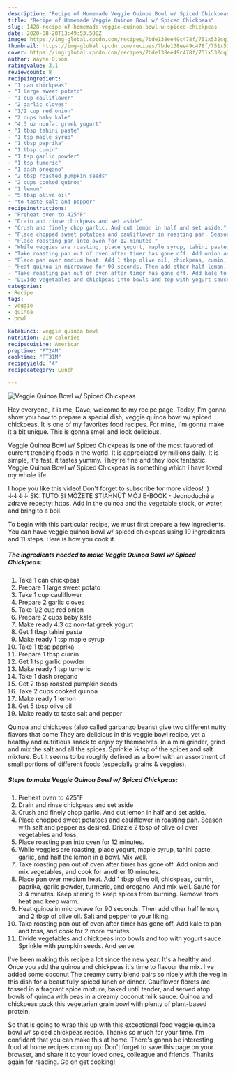 ```yaml
---
description: "Recipe of Homemade Veggie Quinoa Bowl w/ Spiced Chickpeas"
title: "Recipe of Homemade Veggie Quinoa Bowl w/ Spiced Chickpeas"
slug: 1428-recipe-of-homemade-veggie-quinoa-bowl-w-spiced-chickpeas
date: 2020-08-20T13:49:53.500Z
image: https://img-global.cpcdn.com/recipes/7bde138ee49c478f/751x532cq70/veggie-quinoa-bowl-w-spiced-chickpeas-recipe-main-photo.jpg
thumbnail: https://img-global.cpcdn.com/recipes/7bde138ee49c478f/751x532cq70/veggie-quinoa-bowl-w-spiced-chickpeas-recipe-main-photo.jpg
cover: https://img-global.cpcdn.com/recipes/7bde138ee49c478f/751x532cq70/veggie-quinoa-bowl-w-spiced-chickpeas-recipe-main-photo.jpg
author: Wayne Olson
ratingvalue: 3.1
reviewcount: 8
recipeingredient:
- "1 can chickpeas"
- "1 large sweet potato"
- "1 cup cauliflower"
- "2 garlic cloves"
- "1/2 cup red onion"
- "2 cups baby kale"
- "4.3 oz nonfat greek yogurt"
- "1 tbsp tahini paste"
- "1 tsp maple syrup"
- "1 tbsp paprika"
- "1 tbsp cumin"
- "1 tsp garlic powder"
- "1 tsp tumeric"
- "1 dash oregano"
- "2 tbsp roasted pumpkin seeds"
- "2 cups cooked quinoa"
- "1 lemon"
- "5 tbsp olive oil"
- "to taste salt and pepper"
recipeinstructions:
- "Preheat oven to 425°F"
- "Drain and rinse chickpeas and set aside"
- "Crush and finely chop garlic. And cut lemon in half and set aside."
- "Place chopped sweet potatoes and cauliflower in roasting pan. Season with salt and pepper as desired. Drizzle 2 tbsp of olive oil over vegetables and toss."
- "Place roasting pan into oven for 12 minutes."
- "While veggies are roasting, place yogurt, maple syrup, tahini paste, garlic, and half the lemon in a bowl. Mix well."
- "Take roasting pan out of oven after timer has gone off. Add onion and mix vegetables, and cook for another 10 minutes."
- "Place pan over medium heat. Add 1 tbsp olive oil, chickpeas, cumin, paprika, garlic powder, turmeric, and oregano. And mix well. Sauté for 3-4 minutes. Keep stirring to keep spices from burning. Remove from heat and keep warm."
- "Heat quinoa in microwave for 90 seconds. Then add other half lemon, and 2 tbsp of olive oil. Salt and pepper to your liking."
- "Take roasting pan out of oven after timer has gone off. Add kale to pan and toss, and cook for 2 more minutes."
- "Divide vegetables and chickpeas into bowls and top with yogurt sauce. Sprinkle with pumpkin seeds. And serve."
categories:
- Recipe
tags:
- veggie
- quinoa
- bowl

katakunci: veggie quinoa bowl 
nutrition: 219 calories
recipecuisine: American
preptime: "PT24M"
cooktime: "PT31M"
recipeyield: "4"
recipecategory: Lunch

---
```



![Veggie Quinoa Bowl w/ Spiced Chickpeas](https://img-global.cpcdn.com/recipes/7bde138ee49c478f/751x532cq70/veggie-quinoa-bowl-w-spiced-chickpeas-recipe-main-photo.jpg)

Hey everyone, it is me, Dave, welcome to my recipe page. Today, I'm gonna show you how to prepare a special dish, veggie quinoa bowl w/ spiced chickpeas. It is one of my favorites food recipes. For mine, I'm gonna make it a bit unique. This is gonna smell and look delicious.

Veggie Quinoa Bowl w/ Spiced Chickpeas is one of the most favored of current trending foods in the world. It is appreciated by millions daily. It is simple, it's fast, it tastes yummy. They're fine and they look fantastic. Veggie Quinoa Bowl w/ Spiced Chickpeas is something which I have loved my whole life.

I hope you like this video! Don&#39;t forget to subscribe for more videos! :) ↓↓↓↓ SK: TUTO SI MÔŽETE STIAHNÚŤ MÔJ E-BOOK - Jednoduché a zdravé recepty: https. Add in the quinoa and the vegetable stock, or water, and bring to a boil.


To begin with this particular recipe, we must first prepare a few ingredients. You can have veggie quinoa bowl w/ spiced chickpeas using 19 ingredients and 11 steps. Here is how you cook it.

<!--inarticleads1-->

##### The ingredients needed to make Veggie Quinoa Bowl w/ Spiced Chickpeas:

1. Take 1 can chickpeas
1. Prepare 1 large sweet potato
1. Take 1 cup cauliflower
1. Prepare 2 garlic cloves
1. Take 1/2 cup red onion
1. Prepare 2 cups baby kale
1. Make ready 4.3 oz non-fat greek yogurt
1. Get 1 tbsp tahini paste
1. Make ready 1 tsp maple syrup
1. Take 1 tbsp paprika
1. Prepare 1 tbsp cumin
1. Get 1 tsp garlic powder
1. Make ready 1 tsp tumeric
1. Take 1 dash oregano
1. Get 2 tbsp roasted pumpkin seeds
1. Take 2 cups cooked quinoa
1. Make ready 1 lemon
1. Get 5 tbsp olive oil
1. Make ready to taste salt and pepper


Quinoa and chickpeas (also called garbanzo beans) give two different nutty flavors that come They are delicious in this veggie bowl recipe, yet a healthy and nutritious snack to enjoy by themselves. In a mini grinder, grind and mix the salt and all the spices. Sprinkle ¼ tsp of the spices and salt mixture. But it seems to be roughly defined as a bowl with an assortment of small portions of different foods (especially grains &amp; veggies). 

<!--inarticleads2-->

##### Steps to make Veggie Quinoa Bowl w/ Spiced Chickpeas:

1. Preheat oven to 425°F
1. Drain and rinse chickpeas and set aside
1. Crush and finely chop garlic. And cut lemon in half and set aside.
1. Place chopped sweet potatoes and cauliflower in roasting pan. Season with salt and pepper as desired. Drizzle 2 tbsp of olive oil over vegetables and toss.
1. Place roasting pan into oven for 12 minutes.
1. While veggies are roasting, place yogurt, maple syrup, tahini paste, garlic, and half the lemon in a bowl. Mix well.
1. Take roasting pan out of oven after timer has gone off. Add onion and mix vegetables, and cook for another 10 minutes.
1. Place pan over medium heat. Add 1 tbsp olive oil, chickpeas, cumin, paprika, garlic powder, turmeric, and oregano. And mix well. Sauté for 3-4 minutes. Keep stirring to keep spices from burning. Remove from heat and keep warm.
1. Heat quinoa in microwave for 90 seconds. Then add other half lemon, and 2 tbsp of olive oil. Salt and pepper to your liking.
1. Take roasting pan out of oven after timer has gone off. Add kale to pan and toss, and cook for 2 more minutes.
1. Divide vegetables and chickpeas into bowls and top with yogurt sauce. Sprinkle with pumpkin seeds. And serve.


I&#39;ve been making this recipe a lot since the new year. It&#39;s a healthy and Once you add the quinoa and chickpeas it&#39;s time to flavour the mix. I&#39;ve added some coconut The creamy curry blend pairs so nicely with the veg in this dish for a beautifully spiced lunch or dinner. Caulflower florets are tossed in a fragrant spice mixture, baked until tender, and served atop bowls of quinoa with peas in a creamy coconut milk sauce. Quinoa and chickpeas pack this vegetarian grain bowl with plenty of plant-based protein. 

So that is going to wrap this up with this exceptional food veggie quinoa bowl w/ spiced chickpeas recipe. Thanks so much for your time. I'm confident that you can make this at home. There's gonna be interesting food at home recipes coming up. Don't forget to save this page on your browser, and share it to your loved ones, colleague and friends. Thanks again for reading. Go on get cooking!
